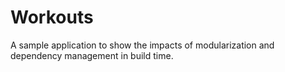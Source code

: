 # Workouts

A sample application to show the impacts of modularization and dependency management in build time.
